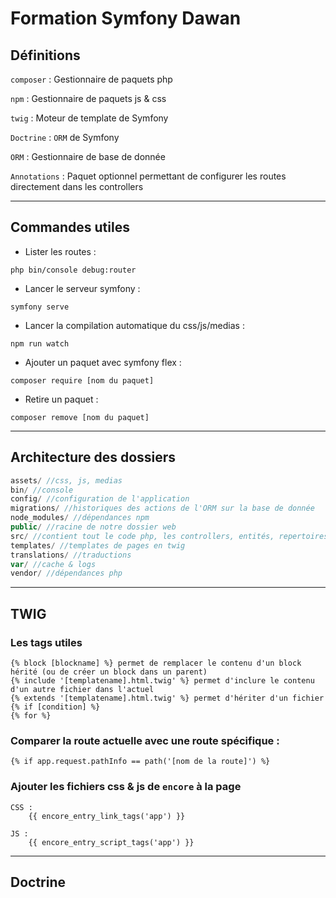 # Formation Symfony Dawan

## Définitions

`composer` : Gestionnaire de paquets php

`npm` : Gestionnaire de paquets js & css

`twig` : Moteur de template de Symfony

`Doctrine` : `ORM` de Symfony

`ORM` : Gestionnaire de base de donnée

`Annotations` : Paquet optionnel permettant de configurer les routes directement dans les controllers

---

## Commandes utiles
- Lister les routes :
```shell
php bin/console debug:router
```
- Lancer le serveur symfony :
```shell
symfony serve
```

- Lancer la compilation automatique du css/js/medias :
```shell
npm run watch
```

- Ajouter un paquet avec symfony flex :
```shell
composer require [nom du paquet]
```
- Retire un paquet :
```shell
composer remove [nom du paquet]
```

---

## Architecture des dossiers

```php
assets/ //css, js, medias
bin/ //console
config/ //configuration de l'application
migrations/ //historiques des actions de l'ORM sur la base de donnée
node_modules/ //dépendances npm
public/ //racine de notre dossier web
src/ //contient tout le code php, les controllers, entités, repertoires, etc.
templates/ //templates de pages en twig
translations/ //traductions
var/ //cache & logs
vendor/ //dépendances php
```

---

## TWIG
### Les tags utiles
```twig
{% block [blockname] %} permet de remplacer le contenu d'un block hérité (ou de créer un block dans un parent)
{% include '[templatename].html.twig' %} permet d'inclure le contenu d'un autre fichier dans l'actuel
{% extends '[templatename].html.twig' %} permet d'hériter d'un fichier
{% if [condition] %}
{% for %}
```
### Comparer la route actuelle avec une route spécifique :
```twig
{% if app.request.pathInfo == path('[nom de la route]') %}
```

### Ajouter les fichiers css & js de `encore` à la page
```twig
CSS :
    {{ encore_entry_link_tags('app') }}
    
JS :
    {{ encore_entry_script_tags('app') }}
```

---

## Doctrine